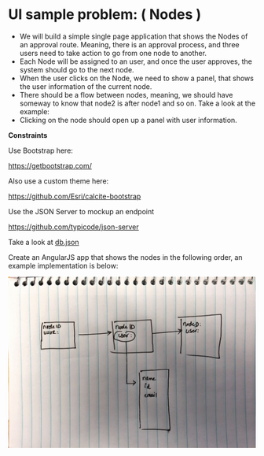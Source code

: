 # **UI sample problem: ( Nodes )**

- We will build a simple single page application that shows the Nodes of an approval route. Meaning, there is an approval process, and three users need to take action to go from one node to another. 
- Each Node will be assigned to an user, and once the user approves, the system should go to the next node. 
- When the user clicks on the Node, we need to show a panel, that shows the user information of the current node. 
- There should be a flow between nodes, meaning, we should have someway to know that node2 is after node1 and so on. Take a look at the example: 
- Clicking on the node should open up a panel with user information. 

**Constraints**

Use Bootstrap here: 

https://getbootstrap.com/

Also use a custom theme here: 

https://github.com/Esri/calcite-bootstrap

 Use the JSON Server to mockup an endpoint

https://github.com/typicode/json-server

Take a look at [db.json](files/db.json)

Create an AngularJS app that shows the nodes in the following order, an example implementation is below: 

![/files/usecase.jpeg](files/usecase.jpeg)



